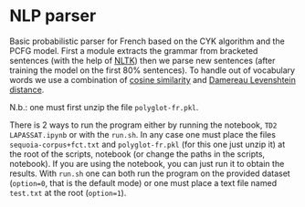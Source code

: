 # NLP parser

Basic probabilistic parser for French based on the CYK algorithm and the PCFG model. First a module extracts the grammar from bracketed sentences (with the help of [NLTK](https://www.nltk.org/)) then we parse new sentences (after training the model on the first 80% sentences). To handle out of vocabulary words we use a combination of [cosine similarity](https://en.wikipedia.org/wiki/Cosine_similarity) and [Damereau Levenshtein distance](https://en.wikipedia.org/wiki/Damerau%E2%80%93Levenshtein_distance). 

N.b.: one must first unzip the file `polyglot-fr.pkl`.

There is 2 ways to run the program either by running the notebook, `TD2 LAPASSAT.ipynb` or with the `run.sh`. In any case one must place the files `sequoia-corpus+fct.txt` and `polyglot-fr.pkl` (for this one just unzip it) at the root of the scripts, notebook (or change the paths in the scripts, notebook). If you are using the notebook, you can just run it to obtain the results. With `run.sh` one can both run the program on the provided dataset (`option=0`, that is the default mode) or one must place a text file named `test.txt` at the root (`option=1`).



